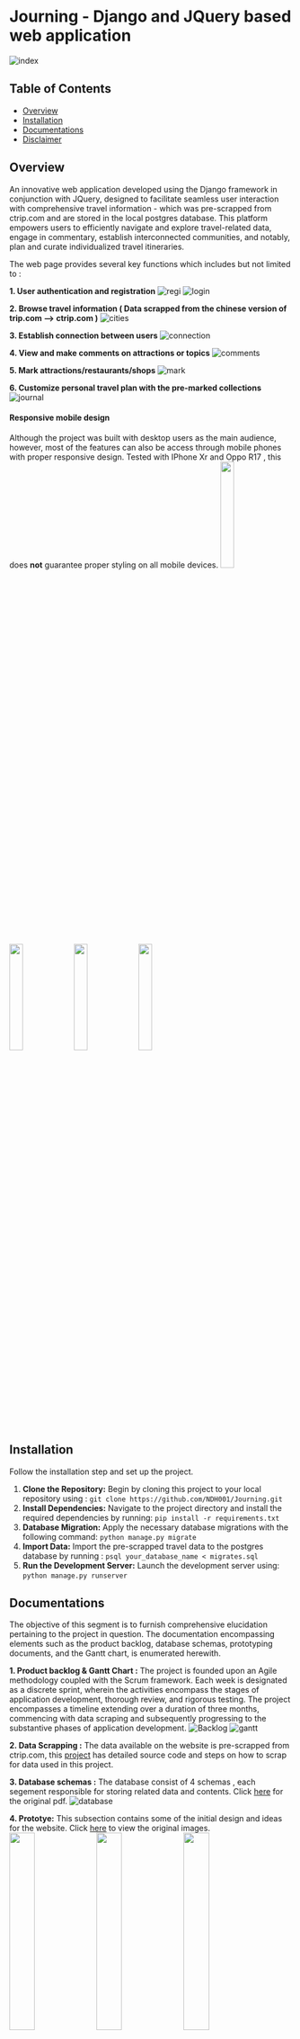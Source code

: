 # Journing - Django and JQuery based web application
![index](project_imgs/index.png)

## Table of Contents
- [Overview](#Overview)
- [Installation](#Installation)
- [Documentations](#Documentations)
- [Disclaimer](#Disclaimer)
 
## Overview
An innovative web application developed using the Django framework in conjunction with JQuery, designed to facilitate seamless user interaction with comprehensive travel information - which was pre-scrapped from ctrip.com and are stored in the local postgres database. This platform empowers users to efficiently navigate and explore travel-related data, engage in commentary, establish interconnected communities, and notably, plan and curate individualized travel itineraries.

The web page provides several key functions which includes but not limited to :

**1. User authentication and registration**
![regi](project_imgs/regi.png)
![login](project_imgs/login.png)

**2. Browse travel information ( Data scrapped from the chinese version of trip.com --> ctrip.com )**
![cities](project_imgs/cities.png)

**3. Establish connection between users**
![connection](project_imgs/connection.png)

**4. View and make comments on attractions or topics**
![comments](project_imgs/comments.png)

**5. Mark attractions/restaurants/shops** 
![mark](project_imgs/mark.png)

**6. Customize personal travel plan with the pre-marked collections**
![journal](project_imgs/journal.png)

#### Responsive mobile design 
Although the project was built with desktop users as the main audience, however, most of the features can also be access through mobile phones with proper responsive design. 
Tested with IPhone Xr and Oppo R17 , this does **not** guarantee proper styling on all mobile devices.
<img src='project_imgs/m_cities.jpeg' style='width:22%;display:inline;'>
<img src='project_imgs/m_collection.jpeg' style='width:22%;display:inline;'>
<img src='project_imgs/m_detail.jpeg' style='width:22%;display:inline;'>
<img src='project_imgs/m_journal.jpeg' style='width:22%;display:inline;'>

## Installation
Follow the installation step and set up the project.
  
1.  **Clone the Repository:** Begin by cloning this project to your local repository using : 
`git clone https://github.com/NDH001/Journing.git`
2.  **Install Dependencies:** Navigate to the project directory and install the required dependencies by running: `pip install -r requirements.txt`
3. **Database Migration:** Apply the necessary database migrations with the following command:
`python manage.py migrate`
4. **Import Data:** Import the pre-scrapped travel data to the postgres database by running : `psql your_database_name < migrates.sql`
5. **Run the Development Server:** Launch the development server using: `python manage.py runserver`

## Documentations
The objective of this segment is to furnish comprehensive elucidation pertaining to the project in question. The documentation encompassing elements such as the product backlog, database schemas, prototyping documents, and the Gantt chart, is enumerated herewith.

**1. Product backlog & Gantt Chart :** The project is founded upon an Agile methodology coupled with the Scrum framework. Each week is designated as a discrete sprint, wherein the activities encompass the stages of application development, thorough review, and rigorous testing. The project encompasses a timeline extending over a duration of three months, commencing with data scraping and subsequently progressing to the substantive phases of application development.
![Backlog](project_imgs/product.png)
![gantt](project_imgs/gantt.png)

**2. Data Scrapping :** The data available on the website is pre-scrapped from ctrip.com, this [project](https://github.com/NDH001/travelWeb_scrapper) has detailed source code and steps on how to scrap for data used in this project.

**3. Database schemas :** The database consist of  4 schemas , each segement responsible for storing related data and contents. Click [here](project_imgs/database.pdf) for the original pdf.
![database](project_imgs/database.png)

**4. Prototye:** This subsection contains some of the initial design and ideas for the website. Click [here](project_imgs/) to view the original images.
<br>
<img src='project_imgs/1.png' style='width:30%;display:inline;'>
<img src='project_imgs/2.png' style='width:30%;display:inline;'>
<img src='project_imgs/3.png' style='width:30%;display:inline;'>
<img src='project_imgs/4.png' style='width:30%;display:inline;'>
<img src='project_imgs/5.png' style='width:30%;display:inline;'>
<img src='project_imgs/6.png' style='width:30%;display:inline;'>
<img src='project_imgs/7.png' style='width:30%;display:inline;'>
<img src='project_imgs/8.png' style='width:30%;display:inline;'>
<img src='project_imgs/9.png' style='width:30%;display:inline;'>

## Disclaimer

This project is strictly non-profit and is solely intended for personal use. All data presented or utilized in this project has been obtained from ctrip.com through legal web scraping methods. The intention behind this project is to showcase technical skills and provide insights derived from publicly available data. No commercial intent or financial gain is associated with this project.

Please note that this project is not affiliated with or endorsed by ctrip.com in any way. The data used is publicly accessible information that has been collected through lawful means. If you are the owner or representative of ctrip.com and have concerns about the usage of this data, please feel free to me at zhi_jun23@hotmail.com, and I will be glad to address any inquiries. 



